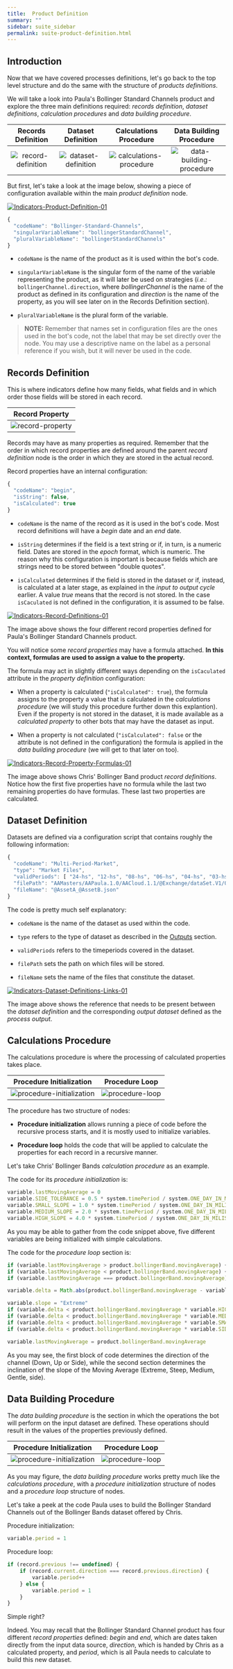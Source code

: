 ```yaml
---
title:  Product Definition
summary: ""
sidebar: suite_sidebar
permalink: suite-product-definition.html
---
```


## Introduction

Now that we have covered processes definitions, let's go back to the top level structure and do the same with the structure of *products definitions*.

We will take a look into Paula's Bollinger Standard Channels product and explore the three main definitions required: *records definition*, *dataset definitions*, *calculation procedures* and *data building procedure*.

| Records Definition | Dataset Definition | Calculations Procedure | Data Building Procedure |
| :---: | :---: | :---: | :---: |
| ![record-definition](https://user-images.githubusercontent.com/13994516/69095231-2efab600-0a52-11ea-84e0-595c5597b15c.png) | ![dataset-definition](https://user-images.githubusercontent.com/13994516/69095229-2efab600-0a52-11ea-9279-25547dfe8bf1.png) | ![calculations-procedure](https://user-images.githubusercontent.com/13994516/69095232-2efab600-0a52-11ea-9ce4-759cc38cadc7.png) | ![data-building-procedure](https://user-images.githubusercontent.com/13994516/69166812-265abc00-0af4-11ea-859c-299fa6ffc793.png)

But first, let's take a look at the image below, showing a piece of configuration available within the main *product definition* node.

[![Indicators-Product-Definition-01](https://user-images.githubusercontent.com/13994516/69140177-4a050e80-0ac2-11ea-8374-114ca00a0d08.gif)](https://user-images.githubusercontent.com/13994516/69140177-4a050e80-0ac2-11ea-8374-114ca00a0d08.gif)

```js
{
  "codeName": "Bollinger-Standard-Channels",
  "singularVariableName": "bollingerStandardChannel",
  "pluralVariableName": "bollingerStandardChannels"
}
```

* ```codeName``` is the name of the product as it is used within the bot's code.

* ```singularVariableName``` is the singular form of the name of the variable representing the product, as it will later be used on strategies (*i.e.:* ```bollingerChannel.direction```, where *bollingerChannel* is the name of the product as defined in its configuration and *direction* is the name of the property, as you will see later on in the Records Definition section).

* ```pluralVariableName``` is the plural form of the variable.

> **NOTE:** Remember that names set in configuration files are the ones used in the bot's code, not the label that may be set directly over the node. You may use a descriptive name on the label as a personal reference if you wish, but it will never be used in the code.

## Records Definition

This is where indicators define how many fields, what fields and in which order those fields will be stored in each record. 

| Record Property |
| :---: |
| ![record-property](https://user-images.githubusercontent.com/13994516/69135300-35704880-0ab9-11ea-8f40-aacdc6334047.png) |

Records may have as many properties as required. Remember that the order in which record properties are defined around the parent *record definition* node is the order in which they are stored in the actual record.

Record properties have an internal configuration:

```js
{
  "codeName": "begin",
  "isString": false,
  "isCalculated": true
}
```

* ```codeName``` is the name of the record as it is used in the bot's code. Most record definitions will have a *begin* date and an *end* date. 

* ```isString``` determines if the field is a text string or if, in turn, is a numeric field. Dates are stored in the *epoch* format, which is numeric. The reason why this configuration is important is because fields which are strings need to be stored between "double quotes".

* ```isCalculated``` determines if the field is stored in the dataset or if, instead, is calculated at a later stage, as explained in the *input to output cycle* earlier. A value *true* means that the record is not stored. In  the case ```isCaculated``` is not defined in the configuration, it is assumed to be false.

[![Indicators-Record-Definitions-01](https://user-images.githubusercontent.com/13994516/69139160-3ce72000-0ac0-11ea-9566-a259c9ea6194.gif)](https://user-images.githubusercontent.com/13994516/69139160-3ce72000-0ac0-11ea-9566-a259c9ea6194.gif)

The image above shows the four different record properties defined for Paula's Bollinger Standard Channels product.

You will notice some *record properties* may have a formula attached. **In this context, formulas are used to assign a value to the property.**

The formula may act in slightly different ways depending on the ```isCaculated``` attribute in the *property definition* configuration:

* When a property is calculated (```"isCalculated": true```), the formula assigns to the property a value that is calculated in the *calculations procedure* (we will study this procedure further down this explantion). Even if the property is not stored in the dataset, it is made available as a *calculated property* to other bots that may have the dataset as input.

* When a property is not calculated (```"isCalculated": false``` or the attribute is not defined in the configuration) the formula is applied in the *data building procedure* (we will get to that later on too).

[![Indicators-Record-Property-Formulas-01](https://user-images.githubusercontent.com/13994516/69168829-a6365580-0af7-11ea-8583-f39a19a6465b.gif)](https://user-images.githubusercontent.com/13994516/69168829-a6365580-0af7-11ea-8583-f39a19a6465b.gif)

The image above shows Chris' Bollinger Band product *record definitions*. Notice how the first five properties have no formula while the last two remaining properties do have formulas. These last two properties are calculated.

## Dataset Definition

Datasets are defined via a configuration script that contains roughly the following information:

```js
{
  "codeName": "Multi-Period-Market",
  "type": "Market Files",
  "validPeriods": [ "24-hs", "12-hs", "08-hs", "06-hs", "04-hs", "03-hs", "02-hs", "01-hs" ],
  "filePath": "AAMasters/AAPaula.1.0/AACloud.1.1/@Exchange/dataSet.V1/Output/Bollinger-Standard-Channels/Multi-Period-Market/@Period",
  "fileName": "@AssetA_@AssetB.json"
}
```

The code is pretty much self explanatory:

* ```codeName``` is the name of the dataset as used within the code.

* ```type``` refers to the type of dataset as described in the [Outputs](outputs#types-of-datasets) section.

* ```validPeriods``` refers to the timeperiods covered in the dataset.

* ```filePath``` sets the path on which files will be stored.

* ```fileName``` sets the name of the files that constitute the dataset.

[![Indicators-Dataset-Definitions-Links-01](https://user-images.githubusercontent.com/13994516/69176546-324f7980-0b06-11ea-91cb-1b421f62d466.gif)](https://user-images.githubusercontent.com/13994516/69176546-324f7980-0b06-11ea-91cb-1b421f62d466.gif)

The image above shows the reference that needs to be present between the *dataset definition* and the corresponding *output dataset* defined as the *process output*.

## Calculations Procedure

The calculations procedure is where the processing of calculated properties takes place.

| Procedure Initialization | Procedure Loop |
| :---: | :---: |
| ![procedure-initialization](https://user-images.githubusercontent.com/13994516/69167799-d1b84080-0af5-11ea-9012-be9298397ec4.png) | ![procedure-loop](https://user-images.githubusercontent.com/13994516/69167802-d1b84080-0af5-11ea-9880-2dc4c5c5e744.png) |

The procedure has two structure of nodes:

* **Procedure initialization** allows running a piece of code before the recursive process starts, and it is mostly used to initialize variables.

* **Procedure loop** holds the code that will be applied to calculate the properties for each record in a recursive manner.

Let's take Chris' Bollinger Bands *calculation procedure* as an example. 

The code for its *procedure initialization* is:

```js
variable.lastMovingAverage = 0
variable.SIDE_TOLERANCE = 0.5 * system.timePeriod / system.ONE_DAY_IN_MILISECONDS
variable.SMALL_SLOPE = 1.0 * system.timePeriod / system.ONE_DAY_IN_MILISECONDS
variable.MEDIUM_SLOPE = 2.0 * system.timePeriod / system.ONE_DAY_IN_MILISECONDS
variable.HIGH_SLOPE = 4.0 * system.timePeriod / system.ONE_DAY_IN_MILISECONDS
```

As you may be able to gather from the code snippet above, five different variables are being initialized with simple calculations.

The code for the *procedure loop* section is:

```js
if (variable.lastMovingAverage > product.bollingerBand.movingAverage) { variable.direction = "Down" }
if (variable.lastMovingAverage < product.bollingerBand.movingAverage) { variable.direction = "Up" }
if (variable.lastMovingAverage === product.bollingerBand.movingAverage) { variable.direction = "Side" }

variable.delta = Math.abs(product.bollingerBand.movingAverage - variable.lastMovingAverage)

variable.slope = "Extreme"
if (variable.delta < product.bollingerBand.movingAverage * variable.HIGH_SLOPE / 100) { variable.slope = "Steep" }
if (variable.delta < product.bollingerBand.movingAverage * variable.MEDIUM_SLOPE / 100) { variable.slope = "Medium" }
if (variable.delta < product.bollingerBand.movingAverage * variable.SMALL_SLOPE / 100) { variable.slope = "Gentle" }
if (variable.delta < product.bollingerBand.movingAverage * variable.SIDE_TOLERANCE / 100) { variable.slope = "Side" }

variable.lastMovingAverage = product.bollingerBand.movingAverage
```

As you may see, the first block of code determines the direction of the channel (Down, Up or Side), while the second section determines the inclination of the slope of the Moving Average (Extreme, Steep, Medium, Gentle, side).

## Data Building Procedure

The *data building procedure* is the section in which the operations the bot will perform on the input dataset are defined. These operations should result in the values of the properties previously defined.

| Procedure Initialization | Procedure Loop |
| :---: | :---: |
| ![procedure-initialization](https://user-images.githubusercontent.com/13994516/69167799-d1b84080-0af5-11ea-9012-be9298397ec4.png) | ![procedure-loop](https://user-images.githubusercontent.com/13994516/69167802-d1b84080-0af5-11ea-9880-2dc4c5c5e744.png) |

As you may figure, the *data building procedure* works pretty much like the *calculations procedure*, with a *procedure initialization* structure of nodes and a *procedure loop* structure of nodes.

Let's take a peek at the code Paula uses to build the Bollinger Standard Channels out of the Bollinger Bands dataset offered by Chris.

Procedure initialization:

```js
variable.period = 1
```

Procedure loop:

```js
if (record.previous !== undefined) {
    if (record.current.direction === record.previous.direction) {
        variable.period++
    } else {
        variable.period = 1
    }
}
```

Simple right? 

Indeed. You may recall that the Bollinger Standard Channel product has four different *record properties* defined: *begin* and *end*, which are dates taken directly from the input data source, *direction*, which is handed by Chris as a calculated property, and *period*, which is all Paula needs to calculate to build this new dataset.